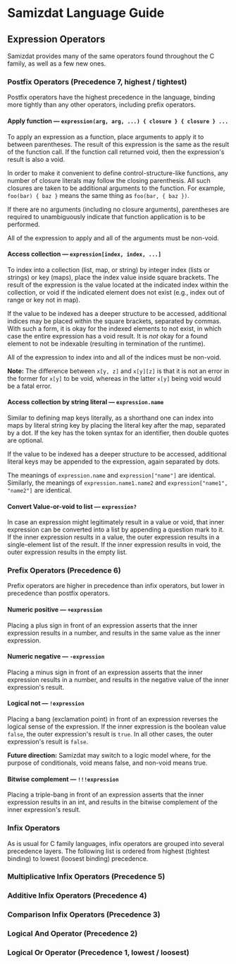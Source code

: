 Samizdat Language Guide
=======================

Expression Operators
--------------------

Samizdat provides many of the same operators found throughout the C family,
as well as a few new ones.


### Postfix Operators (Precedence 7, highest / tightest)

Postfix operators have the highest precedence in the language, binding
more tightly than any other operators, including prefix operators.

#### Apply function &mdash; `expression(arg, arg, ...) { closure } { closure } ...`

To apply an expression as a function, place arguments to apply it to
between parentheses. The result of this expression is the same as the result
of the function call. If the function call returned void, then
the expression's result is also a void.

In order to make it convenient to define control-structure-like functions,
any number of closure literals may follow the closing parenthesis. All such
closures are taken to be additional arguments to the function. For example,
`foo(bar) { baz }` means the same thing as `foo(bar, { baz })`.

If there are no arguments (including no closure arguments), parentheses are
required to unambiguously indicate that function application is to be
performed.

All of the expression to apply and all of the arguments must be non-void.

#### Access collection &mdash; `expression[index, index, ...]`

To index into a collection (list, map, or string) by integer index (lists or
strings) or key (maps), place the index value inside square brackets. The
result of the expression is the value located at the indicated index within
the collection, or void if the indicated element does not exist (e.g., index
out of range or key not in map).

If the value to be indexed has a deeper structure to be accessed, additional
indices may be placed within the square brackets, separated by commas. With
such a form, it is okay for the indexed elements to not exist, in which case
the entire expression has a void result. It is *not* okay for a found element
to not be indexable (resulting in termination of the runtime).

All of the expression to index into and all of the indices must be non-void.

**Note:** The difference between `x[y, z]` and `x[y][z]` is that it is not
an error in the former for `x[y]` to be void, whereas in the latter `x[y]`
being void would be a fatal error.

#### Access collection by string literal &mdash; `expression.name`

Similar to defining map keys literally, as a shorthand one can index into
maps by literal string key by placing the literal key after the map,
separated by a dot. If the key has the token syntax for an identifier, then
double quotes are optional.

If the value to be indexed has a deeper structure to be accessed, additional
literal keys may be appended to the expression, again separated by dots.

The meanings of `expression.name` and `expression["name"]` are identical.
Similarly, the meanings of `expression.name1.name2` and
`expression["name1", "name2"]` are identical.

#### Convert Value-or-void to list &mdash; `expression?`

In case an expression might legitimately result in a value or void, that
inner expression can be converted into a list by appending a question mark to
it. If the inner expression results in a value, the outer expression results
in a single-element list of the result. If the inner expression results in
void, the outer expression results in the empty list.


### Prefix Operators (Precedence 6)

Prefix operators are higher in precedence than infix operators, but lower
in precedence than postfix operators.

#### Numeric positive &mdash; `+expression`

Placing a plus sign in front of an expression asserts that the inner
expression results in a number, and results in the same value as the
inner expression.

#### Numeric negative &mdash; `-expression`

Placing a minus sign in front of an expression asserts that the inner
expression results in a number, and results in the negative value of the
inner expression's result.

#### Logical not &mdash; `!expression`

Placing a bang (exclamation point) in front of an expression reverses
the logical sense of the expression. If the inner expression is the
boolean value `false`, the outer expression's result is `true`. In all
other cases, the outer expression's result is `false`.

**Future direction:** Samizdat may switch to a logic model where, for
the purpose of conditionals, void means false, and non-void means true.

#### Bitwise complement &mdash; `!!!expression`

Placing a triple-bang in front of an expression asserts that the inner
expression results in an int, and results in the bitwise complement of
the inner expression's result.


### Infix Operators

As is usual for C family languages, infix operators are grouped into
several precedence layers. The following list is ordered from highest
(tightest binding) to lowest (loosest binding) precedence.

### Multiplicative Infix Operators (Precedence 5)

### Additive Infix Operators (Precedence 4)

### Comparison Infix Operators (Precedence 3)

### Logical And Operator (Precedence 2)

### Logical Or Operator (Precedence 1, lowest / loosest)
